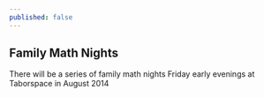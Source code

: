 ```yaml
---
published: false
---
```


## Family Math Nights

There will be a series of family math nights Friday early evenings at Taborspace in August 2014
